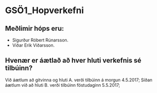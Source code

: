 # GSÖ1_Hopverkefni
## Meðlimir hóps eru:
* Sigurður Róbert Rúnarsson.
* Viðar Erik Viðarsson.
## Hvenær er áætlað að hver hluti verkefnis sé tilbúinn?
Við áætlum að gitvinna og hluti A. verði tilbúinn á morgun 4.5.2017;
Síðan áætlum við að hluti B. verði tilbúinn föstudaginn 5.5.2017;
